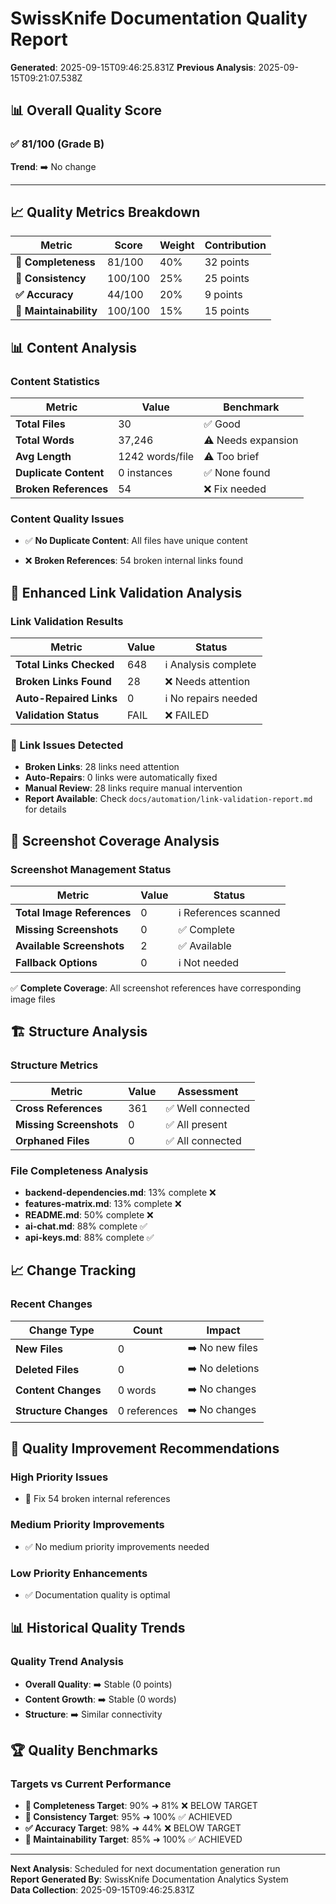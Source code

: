 # SwissKnife Documentation Quality Report

**Generated**: 2025-09-15T09:46:25.831Z
**Previous Analysis**: 2025-09-15T09:21:07.538Z

## 📊 Overall Quality Score

### ✅ **81/100 (Grade B)**
**Trend**: ➡️ No change

---

## 📈 Quality Metrics Breakdown

| Metric | Score | Weight | Contribution |
|--------|-------|--------|--------------|
| **📝 Completeness** | 81/100 | 40% | 32 points |
| **🎯 Consistency** | 100/100 | 25% | 25 points |
| **✅ Accuracy** | 44/100 | 20% | 9 points |
| **🔧 Maintainability** | 100/100 | 15% | 15 points |

## 📊 Content Analysis

### Content Statistics
| Metric | Value | Benchmark |
|--------|-------|-----------|
| **Total Files** | 30 | ✅ Good |
| **Total Words** | 37,246 | ⚠️ Needs expansion |
| **Avg Length** | 1242 words/file | ⚠️ Too brief |
| **Duplicate Content** | 0 instances | ✅ None found |
| **Broken References** | 54 | ❌ Fix needed |

### Content Quality Issues
- ✅ **No Duplicate Content**: All files have unique content

- ❌ **Broken References**: 54 broken internal links found

## 🔗 Enhanced Link Validation Analysis

### Link Validation Results  
| Metric | Value | Status |
|--------|-------|--------|
| **Total Links Checked** | 648 | ℹ️ Analysis complete |
| **Broken Links Found** | 28 | ❌ Needs attention |
| **Auto-Repaired Links** | 0 | ℹ️ No repairs needed |
| **Validation Status** | FAIL | ❌ FAILED |

### 🚨 Link Issues Detected
- **Broken Links**: 28 links need attention
- **Auto-Repairs**: 0 links were automatically fixed
- **Manual Review**: 28 links require manual intervention
- **Report Available**: Check `docs/automation/link-validation-report.md` for details

## 📸 Screenshot Coverage Analysis

### Screenshot Management Status
| Metric | Value | Status |  
|--------|-------|--------|
| **Total Image References** | 0 | ℹ️ References scanned |
| **Missing Screenshots** | 0 | ✅ Complete |
| **Available Screenshots** | 2 | ✅ Available |
| **Fallback Options** | 0 | ℹ️ Not needed |

✅ **Complete Coverage**: All screenshot references have corresponding image files

## 🏗️ Structure Analysis

### Structure Metrics
| Metric | Value | Assessment |
|--------|-------|------------|
| **Cross References** | 361 | ✅ Well connected |
| **Missing Screenshots** | 0 | ✅ All present |
| **Orphaned Files** | 0 | ✅ All connected |

### File Completeness Analysis
- **backend-dependencies.md**: 13% complete ❌
- **features-matrix.md**: 13% complete ❌
- **README.md**: 50% complete ❌
- **ai-chat.md**: 88% complete ✅
- **api-keys.md**: 88% complete ✅

## 📈 Change Tracking

### Recent Changes
| Change Type | Count | Impact |
|-------------|-------|--------|
| **New Files** | 0 | ➡️ No new files |
| **Deleted Files** | 0 | ➡️ No deletions |
| **Content Changes** | 0 words | ➡️ No changes |
| **Structure Changes** | 0 references | ➡️ No changes |

## 🎯 Quality Improvement Recommendations

### High Priority Issues
- 🔴 Fix 54 broken internal references

### Medium Priority Improvements  
- ✅ No medium priority improvements needed

### Low Priority Enhancements
- ✅ Documentation quality is optimal

## 📊 Historical Quality Trends

### Quality Trend Analysis
- **Overall Quality**: ➡️ Stable (0 points)
- **Content Growth**: ➡️ Stable (0 words)
- **Structure**: ➡️ Similar connectivity

## 🏆 Quality Benchmarks

### Targets vs Current Performance
- **📝 Completeness Target**: 90% ➜ 81% ❌ BELOW TARGET
- **🎯 Consistency Target**: 95% ➜ 100% ✅ ACHIEVED
- **✅ Accuracy Target**: 98% ➜ 44% ❌ BELOW TARGET
- **🔧 Maintainability Target**: 85% ➜ 100% ✅ ACHIEVED

---

**Next Analysis**: Scheduled for next documentation generation run  
**Report Generated By**: SwissKnife Documentation Analytics System  
**Data Collection**: 2025-09-15T09:46:25.831Z
